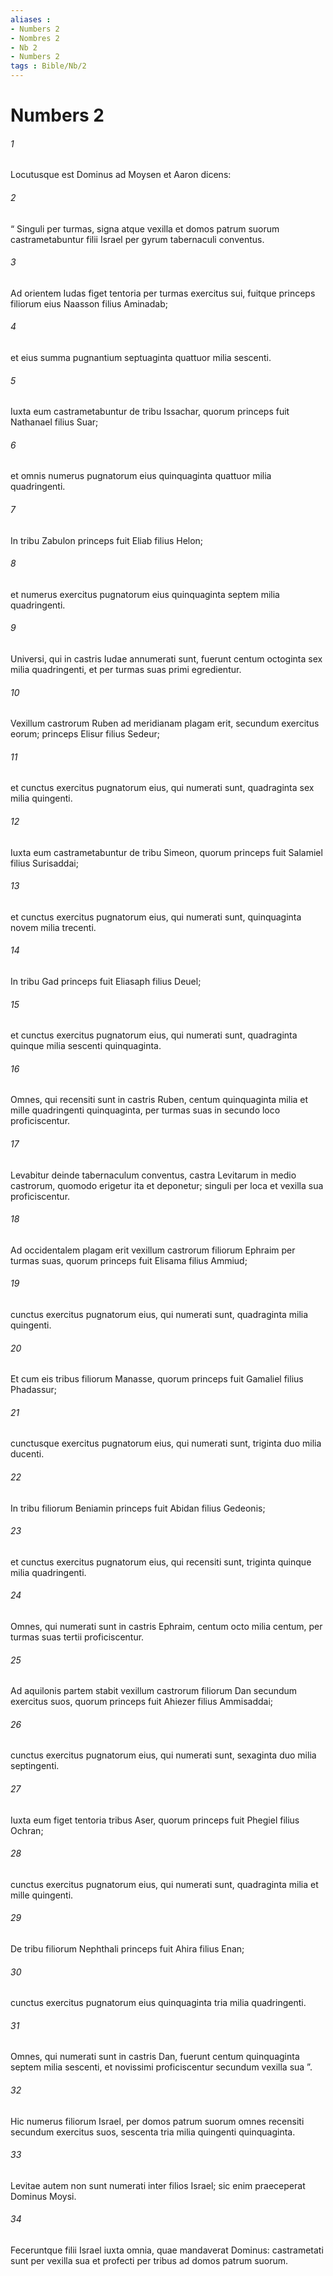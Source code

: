 ```yaml
---
aliases : 
- Numbers 2
- Nombres 2
- Nb 2
- Numbers 2
tags : Bible/Nb/2
---
```


# Numbers 2

###### 1
Locutusque est Dominus ad Moysen et Aaron dicens: 
###### 2
“ Singuli per turmas, signa atque vexilla et domos patrum suorum castrametabuntur filii Israel per gyrum tabernaculi conventus.
###### 3
Ad orientem Iudas figet tentoria per turmas exercitus sui, fuitque princeps filiorum eius Naasson filius Aminadab; 
###### 4
et eius summa pugnantium septuaginta quattuor milia sescenti. 
###### 5
Iuxta eum castrametabuntur de tribu Issachar, quorum princeps fuit Nathanael filius Suar; 
###### 6
et omnis numerus pugnatorum eius quinquaginta quattuor milia quadringenti. 
###### 7
In tribu Zabulon princeps fuit Eliab filius Helon; 
###### 8
et numerus exercitus pugnatorum eius quinquaginta septem milia quadringenti. 
###### 9
Universi, qui in castris Iudae annumerati sunt, fuerunt centum octoginta sex milia quadringenti, et per turmas suas primi egredientur.
###### 10
Vexillum castrorum Ruben ad meridianam plagam erit, secundum exercitus eorum; princeps Elisur filius Sedeur; 
###### 11
et cunctus exercitus pugnatorum eius, qui numerati sunt, quadraginta sex milia quingenti. 
###### 12
Iuxta eum castrametabuntur de tribu Simeon, quorum princeps fuit Salamiel filius Surisaddai; 
###### 13
et cunctus exercitus pugnatorum eius, qui numerati sunt, quinquaginta novem milia trecenti. 
###### 14
In tribu Gad princeps fuit Eliasaph filius Deuel; 
###### 15
et cunctus exercitus pugnatorum eius, qui numerati sunt, quadraginta quinque milia sescenti quinquaginta. 
###### 16
Omnes, qui recensiti sunt in castris Ruben, centum quinquaginta milia et mille quadringenti quinquaginta, per turmas suas in secundo loco proficiscentur.
###### 17
Levabitur deinde tabernaculum conventus, castra Levitarum in medio castrorum, quomodo erigetur ita et deponetur; singuli per loca et vexilla sua proficiscentur.
###### 18
Ad occidentalem plagam erit vexillum castrorum filiorum Ephraim per turmas suas, quorum princeps fuit Elisama filius Ammiud; 
###### 19
cunctus exercitus pugnatorum eius, qui numerati sunt, quadraginta milia quingenti. 
###### 20
Et cum eis tribus filiorum Manasse, quorum princeps fuit Gamaliel filius Phadassur; 
###### 21
cunctusque exercitus pugnatorum eius, qui numerati sunt, triginta duo milia ducenti. 
###### 22
In tribu filiorum Beniamin princeps fuit Abidan filius Gedeonis; 
###### 23
et cunctus exercitus pugnatorum eius, qui recensiti sunt, triginta quinque milia quadringenti. 
###### 24
Omnes, qui numerati sunt in castris Ephraim, centum octo milia centum, per turmas suas tertii proficiscentur.
###### 25
Ad aquilonis partem stabit vexillum castrorum filiorum Dan secundum exercitus suos, quorum princeps fuit Ahiezer filius Ammisaddai; 
###### 26
cunctus exercitus pugnatorum eius, qui numerati sunt, sexaginta duo milia septingenti. 
###### 27
Iuxta eum figet tentoria tribus Aser, quorum princeps fuit Phegiel filius Ochran; 
###### 28
cunctus exercitus pugnatorum eius, qui numerati sunt, quadraginta milia et mille quingenti. 
###### 29
De tribu filiorum Nephthali princeps fuit Ahira filius Enan; 
###### 30
cunctus exercitus pugnatorum eius quinquaginta tria milia quadringenti. 
###### 31
Omnes, qui numerati sunt in castris Dan, fuerunt centum quinquaginta septem milia sescenti, et novissimi proficiscentur secundum vexilla sua ”.
###### 32
Hic numerus filiorum Israel, per domos patrum suorum omnes recensiti secundum exercitus suos, sescenta tria milia quingenti quinquaginta. 
###### 33
Levitae autem non sunt numerati inter filios Israel; sic enim praeceperat Dominus Moysi.
###### 34
Feceruntque filii Israel iuxta omnia, quae mandaverat Dominus: castrametati sunt per vexilla sua et profecti per tribus ad domos patrum suorum.
